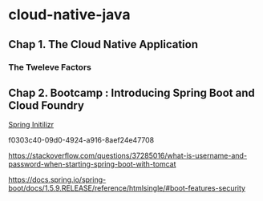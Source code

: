 # cloud-native-java

## Chap 1. The Cloud Native Application

### The Tweleve Factors

## Chap 2. Bootcamp : Introducing Spring Boot and Cloud Foundry

[Spring Initilizr](http://start.spring.io/)


f0303c40-09d0-4924-a916-8aef24e47708


https://stackoverflow.com/questions/37285016/what-is-username-and-password-when-starting-spring-boot-with-tomcat


https://docs.spring.io/spring-boot/docs/1.5.9.RELEASE/reference/htmlsingle/#boot-features-security